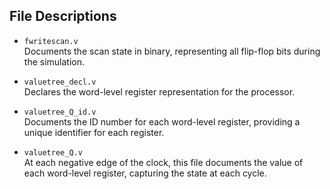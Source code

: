 ## File Descriptions 

- `fwritescan.v`  
  Documents the scan state in binary, representing all flip-flop bits during the simulation.

- `valuetree_decl.v`  
  Declares the word-level register representation for the processor.

- `valuetree_Q_id.v`  
  Documents the ID number for each word-level register, providing a unique identifier for each register.

- `valuetree_Q.v`  
  At each negative edge of the clock, this file documents the value of each word-level register, capturing the state at each cycle.
